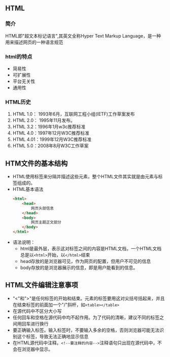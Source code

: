 ## HTML
### 简介
HTML即"超文本标记语言",其英文全称Hyper Text Markup Language，是一种用来描述网页的一种语言规范
### html的特点
- 简易性
- 可扩展性
- 平台无关性
- 通用性
### HTML历史
1. HTML 1.0：  1993年6月，互联网工程小组(IETF)工作草案发布
2. HTML 2.0：  1995年11月发布。
3. HTML 3.2：1996年1月w3c推荐标准
4. HTML 4.0：1997年12月W3C推荐标准
5. HTML 4.01：1999年12月W3C推荐标准
6. HTML 5.0：2008年8月W3C工作草案

## HTM文件的基本结构
- HTML使用标签来分隔并描述这些元素，整个HTML文件其实就是由元素与标签组成的。
- HTML基本语法
    ```html
    <html>
        <head>
            网页头部信息
        </head>
        <body>
            网页主题正文部分
        </body>
    </html>
    ```
- 语法说明：
  - html是最外层，表示这对标签之间的内容是HTML文档，一个HTML文档总是以`<html>`开始，以`</html>`结束
  - head存放的是浏览器可见，作为网页的配置，但用户不可见的信息
  - body存放的是浏览器展示的信息，即是用户能看到的信息。
## HTML文件编辑注意事项
- "<"和">"是任何标签的开始和结束。元素的标签要用这对尖括号括起来，并且在结束标签的前面加一个"/"斜杆，如`<table></table>`
- 在源代码中不区分大小写
- 任何回车和空格在源代码中均不起作用。为了代码的清晰，建议不同的标签之间用回车进行换行
- 要正确输入标签。输入标签时，不要输入多余的空格，否则浏览器可能无法识别这个标签，导致无法正确地显示信息
- 在HTML源代码中注释。`<!--要注释的内容-->`注释语句只出现在源代码中，不会在浏览器中显示。
